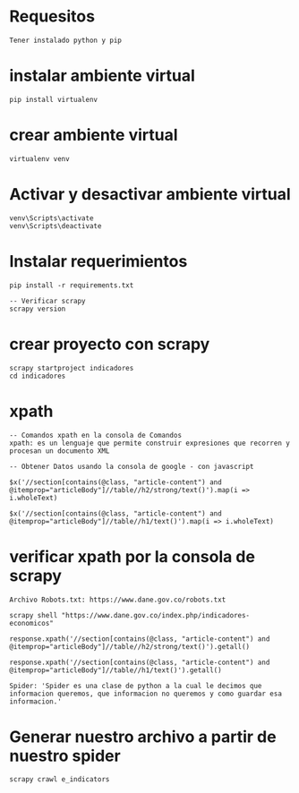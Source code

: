 # Requesitos
    Tener instalado python y pip

# instalar ambiente virtual
    pip install virtualenv

# crear ambiente virtual
    virtualenv venv

# Activar y desactivar ambiente virtual
    venv\Scripts\activate
    venv\Scripts\deactivate

# Instalar requerimientos
    pip install -r requirements.txt

    -- Verificar scrapy
    scrapy version

# crear proyecto con scrapy
    scrapy startproject indicadores
    cd indicadores


# xpath
    -- Comandos xpath en la consola de Comandos
    xpath: es un lenguaje que permite construir expresiones que recorren y procesan un documento XML

    -- Obtener Datos usando la consola de google - con javascript

    $x('//section[contains(@class, "article-content") and @itemprop="articleBody"]//table//h2/strong/text()').map(i => i.wholeText)

    $x('//section[contains(@class, "article-content") and @itemprop="articleBody"]//table//h1/text()').map(i => i.wholeText)

# verificar xpath por la consola de scrapy
    Archivo Robots.txt: https://www.dane.gov.co/robots.txt

    scrapy shell "https://www.dane.gov.co/index.php/indicadores-economicos"

    response.xpath('//section[contains(@class, "article-content") and @itemprop="articleBody"]//table//h2/strong/text()').getall()

    response.xpath('//section[contains(@class, "article-content") and @itemprop="articleBody"]//table//h1/text()').getall()

    Spider: 'Spider es una clase de python a la cual le decimos que informacion queremos, que informacion no queremos y como guardar esa informacion.'

# Generar nuestro archivo a partir de nuestro spider
    scrapy crawl e_indicators